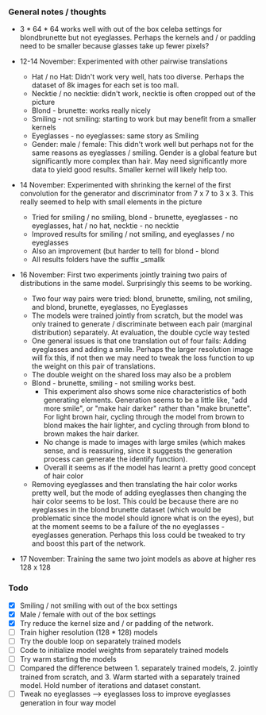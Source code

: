 ### General notes / thoughts

- 3 * 64 * 64 works well with out of the box celeba settings for blondbrunette but not eyeglasses. Perhaps the kernels and / or padding need to be smaller because glasses take up fewer pixels?

- 12-14 November: Experimented with other pairwise translations
  - Hat / no Hat: Didn't work very well, hats too diverse. Perhaps the dataset of 8k images for each set is too mall.
  - Necktie / no necktie: didn't work, necktie is often cropped out of the picture
  - Blond - brunette: works really nicely
  - Smiling - not smiling: starting to work but may benefit from a smaller kernels
  - Eyeglasses - no eyeglasses: same story as Smiling
  - Gender: male / female: This didn't work well but perhaps not for the same reasons as eyeglasses / smiling. Gender is a global feature but significantly more complex than hair. May need significantly more data to yield good results. Smaller kernel will likely help too.

- 14 November: Experimented with shrinking the kernel of the first convolution for the generator and discriminator from 7 x 7 to 3 x 3. This really seemed to help with small elements in the picture
  - Tried for smiling / no smiling, blond - brunette, eyeglasses - no eyeglasses, hat / no hat, necktie - no necktie
  - Improved results for smiling / not smiling, and eyeglasses / no eyeglasses
  - Also an improvement (but harder to tell) for blond - blond
  - All results folders have the suffix \_smallk

- 16 November: First two experiments jointly training two pairs of distributions in the same model. Surprisingly this seems to be working.
  - Two four way pairs were tried: blond, brunette, smiling, not smiling, and blond, brunette, eyeglasses, no Eyeglasses
  - The models were trained jointly from scratch, but the model was only trained to generate / discriminate between each pair (marginal distribution) separately. At evaluation, the double cycle way tested
  - One general issues is that one translation out of four fails: Adding eyeglasses and adding a smile. Perhaps the larger resolution image will fix this, if not then we may need to tweak the loss function to up the weight on this pair of translations.
  - The double weight on the shared loss may also be a problem
  - Blond - brunette, smiling - not smiling works best.
    - This experiment also shows some nice characteristics of both generating elements. Generation seems to be a little like, "add more smile", or "make hair darker" rather than "make brunette". For light brown hair, cycling through the model from brown to blond makes the hair lighter, and cycling through from blond to brown makes the hair darker.
    - No change is made to images with large smiles (which makes sense, and is reassuring, since it suggests the generation process can generate the identify function).
    - Overall it seems as if the model has learnt a pretty good concept of hair color
  - Removing eyeglasses and then translating the hair color works pretty well, but the mode of adding eyeglasses then changing the hair color seems to be lost. This could be because there are no eyeglasses in the blond brunette dataset (which would be problematic since the model should ignore what is on the eyes), but at the moment seems to be a failure of the no eyeglasses - eyeglasses generation. Perhaps this loss could be tweaked to try and boost this part of the network.
- 17 November: Training the same two joint models as above at higher res 128 x 128

### Todo

- [x] Smiling / not smiling with out of the box settings
- [x] Male / female with out of the box settings
- [x] Try reduce the kernel size and / or padding of the network.
- [ ] Train higher resolution (128 * 128) models
- [ ] Try the double loop on separately trained models
- [ ] Code to initialize model weights from separately trained models
- [ ] Try warm starting the models
- [ ] Compared the difference between 1. separately trained models, 2. jointly trained from scratch, and 3. Warm started with a separately trained model. Hold number of iterations and dataset constant.
- [ ] Tweak no eyeglasses --> eyeglasses loss to improve eyeglasses generation in four way model
